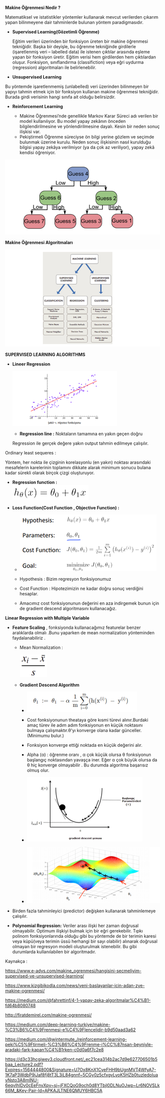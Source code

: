 **Makine Öğrenmesi Nedir ?**

  Matematiksel ve istatistikler yöntemler kullanarak mevcut verilerden çıkarım yapan bilinmeyene dair tahminlerde bulunan yöntem 
paradigmasıdır.

- **Supervised Learning(Gözetimli Öğrenme)**

  Eğitim verileri üzerinden bir fonksiyon üreten bir makine öğrenmesi tekniğidir. Başka bir deyişle, bu öğrenme tekniğinde girdilerle (işaretlenmiş veri –  labelled data) ile istenen çıktılar arasında eşleme yapan bir fonksiyon üretir. Eğitim verisi hem girdilerden hem çıktılardan oluşur. Fonksiyon, sınıflandırma (classifiction) veya eğri uydurma (regression) algoritmaları ile belirlenebilir.

- **Unsupervised Learning**

Bu yöntemde işaretlenmemiş (unlabelled) veri üzerinden bilinmeyen bir yapıyı tahmin etmek için bir fonksiyon kullanan makine öğrenmesi tekniğidir. Burada girdi verisinin hangi sınıfa ait olduğu belirsizdir.


- **Reinforcement Learning**

    - Makine Öğrenmesi’nde genellikle Markov Karar Süreci adı verilen bir model kullanılıyor. 
  Bu model yapay zekânın önceden bilgilendirilmesine ve yönlendirilmesine dayalı. 
  Kesin bir neden sonuç ilişkisi var. 
    - Pekiştirmeli Öğrenme süreciyse ön bilgi yerine gözlem ve seçimde bulunmak üzerine kurulu. 
  Neden sonuç ilişkisinin nasıl kurulduğu bilgisi yapay zekâya verilmiyor (ya da çok az veriliyor), 
  yapay zekâ kendisi öğreniyor.


![Alt text](https://github.com/Ferihann/Intern-Notes/blob/master/screenshots/Screenshot%20from%202019-07-28%2014-16-04.png)

**Makine Öğrenmesi Algoritmaları**

![Alt text](https://github.com/Ferihann/Intern-Notes/blob/master/screenshots/Screenshot%20from%202019-07-28%2016-43-24.png)

**SUPERVISED LEARNING ALGORITHMS**

- **Lineer Regression**

   ![Alt text](https://github.com/Ferihann/Intern-Notes/blob/master/screenshots/Screenshot%20from%202019-07-28%2019-14-34.png)

  - **Regression line :** Noktaların tamamına en yakın geçen doğru

  Regression ile gerçek değere yakın output tahmin edilmeye çalışılır.
  
 Ordinary least sequeres : 
 
 Yöntem, her nokta ile çizginin korelasyonlu (en yakın) noktası arasındaki mesafelerin karelerinin toplamını dikkate alarak minimum sonucu bulana kadar sürekli olarak birçok çizgi oluşturuyor.

  - **Regression function :**   
     ![Alt text](https://github.com/Ferihann/Intern-Notes/blob/master/screenshots/Screenshot%20from%202019-07-28%2016-56-11.png)

  - **Loss Function(Cost Function , Objective Function) :**

    - ![Alt text](https://github.com/Ferihann/Intern-Notes/blob/master/screenshots/Screenshot%20from%202019-07-28%2018-08-32.png)

    - Hypothesis : Bizim regresyon fonksiyonumuz
    - Cost Function : Hipotezimizin ne kadar doğru sonuç verdiğini hesaplar.

    - Amacımız cost fonksiyonunun değerini en aza indirgemek bunun için de gradient descend algoritmasını kullanacağız.

 **Linear Regression with Multiple Variable**

 - **Feature Scaling** , fonksiyonda kullanacağımız featurelar benzer aralıklarda olmalı .Bunu yaparken de mean normalization
    yönteminden faydalanabiliriz .
    
    - Mean Normalization : 
    
      ![](https://github.com/Ferihann/Intern-Notes/blob/master/screenshots/Screenshot%20from%202019-07-28%2019-33-31.png)
      
    - **Gradient Descend Algorithm** 

      - ![](https://github.com/Ferihann/Intern-Notes/blob/master/screenshots/Screenshot%20from%202019-07-28%2018-15-20.png)
   
      - Cost fonksiyonunun theataya göre kısmi türevi alınır.Burdaki amaç türev ile adım adım fonksiyonun en küçük noktasını bulmaya 
  çalışmaktır.θ'yı konverge olana kadar günceller.(Minimumu bulur.)
      - Fonksiyon konverge ettiği noktada en küçük değerini alır.
      - Alpha (α) : öğrenme oranı , α çok küçük olursa θ fonksiyonun başlangıç noktasından yavaşça iner. Eğer α çok büyük olursa da 
  θ hiç konverge olmayabilir . Bu durumda algoritma başarısız olmuş olur.

      - ![](https://github.com/Ferihann/Intern-Notes/blob/master/screenshots/Screenshot%20from%202019-07-28%2018-23-40.png)

      - ![](https://github.com/Ferihann/Intern-Notes/blob/master/screenshots/Screenshot%20from%202019-07-28%2019-17-53.png)


- Birden fazla tahminleyici (predictor) değişken kullanarak tahminlemeye çalışılır.
- **Polynomial Regression:**  Veriler arası ilişki her zaman doğrusal olmayabilir. Optimum ilişkiyi bulmak için bir eğri gerekebilir. Tıpkı polinom fonksiyonlarında olduğu gibi bu yöntemde de bir terimin karesi veya küpü(veya terimin üssü herhangi bir sayı olabilir) alınarak doğrusal olmayan bir regresyon modeli oluşturulmak istenebilir. Bu gibi durumlarda kullanılabilen bir algoritmadır.









Kaynakça : 

https://www.e-adys.com/makine_ogrenmesi/hangisini-secmeliyim-supervised-ve-unsupervised-learning/

https://www.kizgibikodla.com/news/yeni-baslayanlar-icin-adan-zye-makine-ogrenmesi/

https://medium.com/@fahrettinf/4-1-yapay-zeka-algoritmalar%C4%B1-fd64b8080748

http://firatdemirel.com/makine-ogrenmesi/

https://medium.com/deep-learning-turkiye/makine-%C3%B6%C4%9Frenmesi-e%C4%9Flencelidir-b9d50aad3a62

https://medium.com/@wintermute_/reinforcement-learning-peki%C5%9Ftirmeli-%C3%B6%C4%9Frenme-i%CC%87nsan-beyniyle-aradaki-fark-kapan%C4%B1rken-c0d0a6f7c2e8

https://d3c33hcgiwev3.cloudfront.net/_ec21cea314b2ac7d9e627706501b5baa_Lecture2.pdf?Expires=1564444800&Signature=U7Ox8KnX1CveFHH9bUgnMVT4WfyA7-1K7aP3WdbP9iJaf8fj8tT3L3iL84gnnf~5CGy0z5cfxgvLyoK5HZb0tuzledoIuavNsto3A8mINU-6eqvIhIDv0cEeFnvXpv~sj~jFXCQoG9och0d8YTbjl0DLNuOJwp~Lr6NOVSLk66M_&Key-Pair-Id=APKAJLTNE6QMUY6HBC5A



